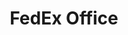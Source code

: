 ---
title: "FedEx Office"
url: /oklahoma-city/fedex-office-northwest-63rd-street/
shop: copyshop
---